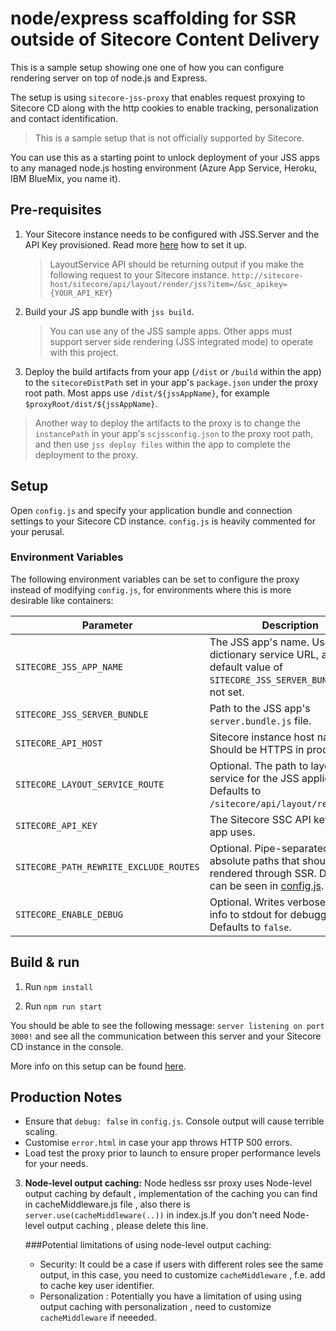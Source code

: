 # node/express scaffolding for SSR outside of Sitecore Content Delivery

This is a sample setup showing one one of how you can configure rendering server on top of node.js and Express.

The setup is using `sitecore-jss-proxy` that enables request proxying to Sitecore CD along with the http cookies to enable tracking, personalization and contact identification.

> This is a sample setup that is not officially supported by Sitecore.

You can use this as a starting point to unlock deployment of your JSS apps to any managed node.js hosting environment (Azure App Service, Heroku, IBM BlueMix, you name it).

## Pre-requisites

1.  Your Sitecore instance needs to be configured with JSS.Server and the API Key provisioned. Read more [here](https://jss.sitecore.net/docs/getting-started/jss-server-install) how to set it up.

    > LayoutService API should be returning output if you make the following request to your Sitecore instance. `http://sitecore-host/sitecore/api/layout/render/jss?item=/&sc_apikey={YOUR_API_KEY}`

1.  Build your JS app bundle with `jss build`.

    > You can use any of the JSS sample apps. Other apps must support server side rendering (JSS integrated mode) to operate with this project.

1.  Deploy the build artifacts from your app (`/dist` or `/build` within the app) to the `sitecoreDistPath` set in your app's `package.json` under the proxy root path. Most apps use `/dist/${jssAppName}`, for example `$proxyRoot/dist/${jssAppName}`.

> Another way to deploy the artifacts to the proxy is to change the `instancePath` in your app's `scjssconfig.json` to the proxy root path, and then use `jss deploy files` within the app to complete the deployment to the proxy.

## Setup

Open `config.js` and specify your application bundle and connection settings to your Sitecore CD instance. `config.js` is heavily commented for your perusal.

### Environment Variables

The following environment variables can be set to configure the proxy instead of modifying `config.js`, for environments where this is more desirable like containers:

| Parameter                              | Description                                                                                                                                |
| -------------------------------------- | ------------------------------------------------------------------------------------------------------------------------------------------ |
| `SITECORE_JSS_APP_NAME`                | The JSS app's name. Used in dictionary service URL, and the default value of `SITECORE_JSS_SERVER_BUNDLE` if it's not set.                 |
| `SITECORE_JSS_SERVER_BUNDLE`           | Path to the JSS app's `server.bundle.js` file.                                                                                             |
| `SITECORE_API_HOST`                    | Sitecore instance host name. Should be HTTPS in production.                                                                                |
| `SITECORE_LAYOUT_SERVICE_ROUTE`        | Optional. The path to layout service for the JSS application. Defaults to `/sitecore/api/layout/render/jss`.                               |
| `SITECORE_API_KEY`                     | The Sitecore SSC API key your app uses.                                                                                                    |
| `SITECORE_PATH_REWRITE_EXCLUDE_ROUTES` | Optional. Pipe-separated list of absolute paths that should not be rendered through SSR. Defaults can be seen in [config.js](./config.js). |
| `SITECORE_ENABLE_DEBUG`                | Optional. Writes verbose request info to stdout for debugging. Defaults to `false`.                                                        |

## Build & run

1.  Run `npm install`

1.  Run `npm run start`

You should be able to see the following message:
`server listening on port 3000!` and see all the communication between this server and your Sitecore CD instance in the console.

More info on this setup can be found [here](https://jss.sitecore.com/docs/fundamentals/application-modes#headless-server-side-rendering-mode).

## Production Notes

- Ensure that `debug: false` in `config.js`. Console output will cause terrible scaling.
- Customise `error.html` in case your app throws HTTP 500 errors.
- Load test the proxy prior to launch to ensure proper performance levels for your needs.

3. **Node-level output caching:**
Node hedless ssr proxy uses Node-level output caching by default , implementation of the caching you can find in cacheMiddleware.js file , also there is `server.use(cacheMiddleware(..))` in index.js.If you don't need Node-level output caching , please delete this line.

    ###Potential limitations of using node-level output caching:
    - Security: It could be a case if users with different roles see the same output, in this case, you need to customize `cacheMiddleware` , f.e. add to cache key user identifier.
    - Personalization : Potentially you have a limitation of using using output caching with personalization , need to customize `cacheMiddleware` if neeeded.
